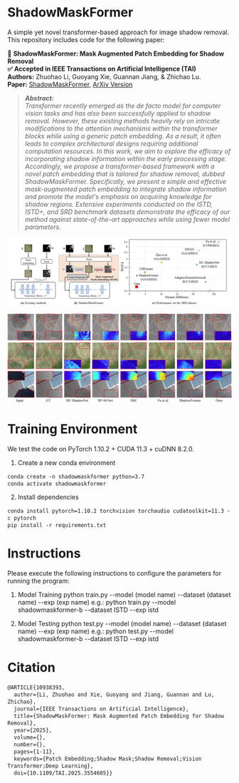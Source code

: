 #  ShadowMaskFormer
A simple yet novel transformer-based approach for image shadow removal.
This repository includes code for the following paper:

🚀 **ShadowMaskFormer: Mask Augmented Patch Embedding for Shadow Removal**  
**✅ Accepted in IEEE Transactions on Artificial Intelligence (TAI)**  
**Authors:** Zhuohao Li, Guoyang Xie, Guannan Jiang, & Zhichao Lu.   
**Paper:** [ShadowMaskFormer](https://ieeexplore.ieee.org/document/10938393), [ArXiv Version](https://ieeexplore.ieee.org/document/10938393)
>***Abstract:***  
*Transformer recently emerged as the de facto model for computer vision tasks and has also been successfully applied to shadow removal. However, these existing methods heavily rely on intricate modifications to the attention mechanisms within the transformer blocks while using a generic patch embedding. As a result, it often leads to complex architectural designs requiring additional computation resources. In this work, we aim to explore the efficacy of incorporating shadow information within the early processing stage. Accordingly, we propose a transformer-based framework with a novel patch embedding that is tailored for shadow removal, dubbed ShadowMaskFormer. Specifically, we present a simple and effective mask-augmented patch embedding to integrate shadow information and promote the model's emphasis on acquiring knowledge for shadow regions. Extensive experiments conducted on the ISTD, ISTD+, and SRD benchmark datasets demonstrate the efficacy of our method against state-of-the-art approaches while using fewer model parameters.*  
<p align="middle">
  <img src="./ShadowMaskFormer.png">
</p>
<p align="middle">
  <img src="./results.png">
</p>

# Training Environment
We test the code on PyTorch 1.10.2 + CUDA 11.3 + cuDNN 8.2.0.

1. Create a new conda environment
```
conda create -n shadowmaskformer python=3.7
conda activate shadowmaskformer
```

2. Install dependencies
```
conda install pytorch=1.10.2 torchvision torchaudio cudatoolkit=11.3 -c pytorch
pip install -r requirements.txt
```

# Instructions
Please execute the following instructions to configure the parameters for running the program:

1. Model Training
python train.py --model (model name) --dataset (dataset name) --exp (exp name)
e.g.: python train.py --model shadowmaskformer-b --dataset ISTD --exp istd

2. Model Testing
python test.py --model (model name) --dataset (dataset name) --exp (exp name)
e.g.: python test.py --model shadowmaskformer-b --dataset ISTD --exp istd


# Citation
```
@ARTICLE{10938393,
  author={Li, Zhuohao and Xie, Guoyang and Jiang, Guannan and Lu, Zhichao},
  journal={IEEE Transactions on Artificial Intelligence}, 
  title={ShadowMaskFormer: Mask Augmented Patch Embedding for Shadow Removal}, 
  year={2025},
  volume={},
  number={},
  pages={1-11},
  keywords={Patch Embedding;Shadow Mask;Shadow Removal;Vision Transformer;Deep Learning},
  doi={10.1109/TAI.2025.3554605}}
```
